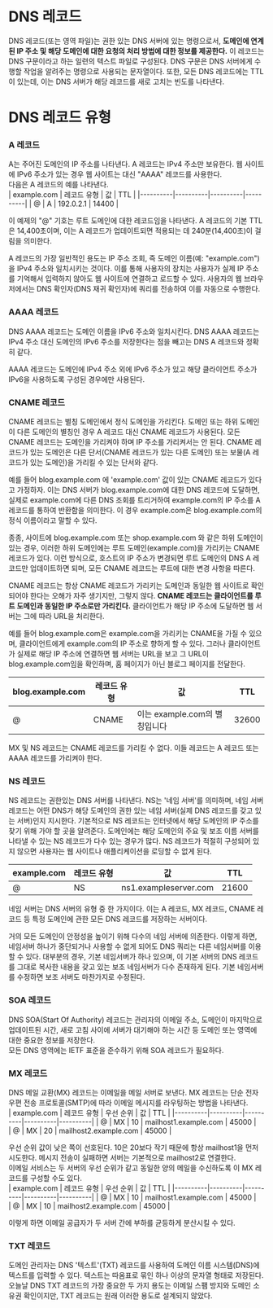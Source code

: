 # DNS 레코드
DNS 레코드(또는 영역 파일)는 권한 있는 DNS 서버에 있는 명령으로서, **도메인에 연계된 IP 주소 및 해당 도메인에 대한 요청의 처리 방법에 대한 정보를 제공한다.** 이 레코드는 DNS 구문이라고 하는 일련의 텍스트 파일로 구성된다. DNS 구문은 DNS 서버에게 수행할 작업을 알려주는 명령으로 사용되는 문자열이다. 또한, 모든 DNS 레코드에는 TTL이 있는데, 이는 DNS 서버가 해당 레코드를 새로 고치는 빈도를 나타낸다.  
  
# DNS 레코드 유형
### A 레코드
A는 주어진 도메인의 IP 주소를 나타낸다. A 레코드는 IPv4 주소만 보유한다. 웹 사이트에 IPv6 주소가 있는 경우 웹 사이트는 대신 "AAAA" 레코드를 사용한다.  
다음은 A 레코드의 예를 나타낸다.  
| example.com | 레코드 유형 | 값 | TTL |
|----------|----------|----------|----------|
|  @  |   A  |   192.0.2.1  |  14400  |  
  
  
이 예제의 "@" 기호는 루트 도메인에 대한 레코드임을 나타낸다. A 레코드의 기본 TTL은 14,400초이며, 이는 A 레코드가 업데이트되면 적용되는 데 240분(14,400초)이 걸림을 의미한다.  
  
A 레코드의 가장 일반적인 용도는 IP 주소 조회, 즉 도메인 이름(예: "example.com")을 IPv4 주소와 일치시키는 것이다. 이를 통해 사용자의 장치는 사용자가 실제 IP 주소를 기억해서 입력하지 않아도 웹 사이트에 연결하고 로드할 수 있다. 사용자의 웹 브라우저에서는 DNS 확인자(DNS 재귀 확인자)에 쿼리를 전송하여 이를 자동으로 수행한다.  
  
### AAAA 레코드
DNS AAAA 레코드는 도메인 이름을 IPv6 주소와 일치시킨다. DNS AAAA 레코드는 IPv4 주소 대신 도메인의 IPv6 주소를 저장한다는 점을 빼고는 DNS A 레코드와 정확히 같다.  
  
AAAA 레코드는 도메인에 IPv4 주소 외에 IPv6 주소가 있고 해당 클라이언트 주소가 IPv6을 사용하도록 구성된 경우에만 사용된다.  
  
### CNAME 레코드
CNAME 레코드는 별칭 도메인에서 정식 도메인을 가리킨다. 도메인 또는 하위 도메인이 다른 도메인의 별칭인 경우 A 레코드 대신 CNAME 레코드가 사용된다. 모든 CNAME 레코드는 도메인을 가리켜야 하며 IP 주소를 가리켜서는 안 된다. CNAME 레코드가 있는 도메인은 다른 단서(CNAME 레코드가 있는 다른 도메인) 또는 보물(A 레코드가 있는 도메인)을 가리킬 수 있는 단서와 같다.  
  
예를 들어 blog.example.com 에 'example.com' 값이 있는 CNAME 레코드가 있다고 가정하자. 이는 DNS 서버가 blog.example.com에 대한 DNS 레코드에 도달하면, 실제로 example.com에 다른 DNS 조회를 트리거하여 example.com의 IP 주소를 A 레코드를 통하여 반환함을 의미한다. 이 경우 example.com은 blog.example.com의 정식 이름이라고 말할 수 있다.  
  
종종, 사이트에 blog.example.com 또는 shop.example.com 와 같은 하위 도메인이 있는 경우, 이러한 하위 도메인에는 루트 도메인(example.com)을 가리키는 CNAME 레코드가 있다. 이런 방식으로, 호스트의 IP 주소가 변경되면 루트 도메인의 DNS A 레코드만 업데이트하면 되며, 모든 CNAME 레코드는 루트에 대한 변경 사항을 따른다.  
  
CNAME 레코드는 항상 CNAME 레코드가 가리키는 도메인과 동일한 웹 사이트로 확인되어야 한다는 오해가 자주 생기지만, 그렇지 않다. **CNAME 레코드는 클라이언트를 루트 도메인과 동일한 IP 주소로만 가리킨다.** 클라이언트가 해당 IP 주소에 도달하면 웹 서버는 그에 따라 URL을 처리한다.  
  
예를 들어 blog.example.com은 example.com을 가리키는 CNAME을 가질 수 있으며, 클라이언트에게 example.com의 IP 주소로 향하게 할 수 있다. 그러나 클라이언트가 실제로 해당 IP 주소에 연결하면 웹 서버는 URL을 보고 그 URL이 blog.example.com임을 확인하며, 홈 페이지가 아닌 블로그 페이지를 전달한다.  
  
| blog.example.com | 레코드 유형 | 값 | TTL |
|----------|----------|----------|----------|
|  @  |   CNAME  |   이는 example.com의 별칭입니다  |  32600  |  
  
MX 및 NS 레코드는 CNAME 레코드를 가리킬 수 없다. 이들 레코드는 A 레코드 또는 AAAA 레코드를 가리켜야 한다.  
  
### NS 레코드
NS 레코드는 권한있는 DNS 서버를 나타낸다. NS는 '네임 서버'를 의미하며, 네임 서버 레코드는 어떤 DNS가 해당 도메인의 권한 있는 네임 서버(실제 DNS 레코드를 갖고 있는 서버)인지 지시한다. 기본적으로 NS 레코드는 인터넷에서 해당 도메인의 IP 주소를 찾기 위해 가야 할 곳을 알려준다. 도메인에는 해당 도메인의 주요 및 보조 이름 서버를 나타낼 수 있는 NS 레코드가 다수 있는 경우가 많다. NS 레코드가 적절히 구성되어 있지 않으면 사용자는 웹 사이트나 애플리케이션을 로딩할 수 없게 된다.  
  
| example.com | 레코드 유형 | 값 | TTL |
|----------|----------|----------|----------|
|  @  |   NS  |   ns1.exampleserver.com  |  21600  |  
  
네임 서버는 DNS 서버의 유형 중 한 가지이다. 이는 A 레코드, MX 레코드, CNAME 레코드 등 특정 도메인에 관한 모든 DNS 레코드를 저장하는 서버이다.  
  
거의 모든 도메인이 안정성을 높이기 위해 다수의 네임 서버에 의존한다. 이렇게 하면, 네임서버 하나가 중단되거나 사용할 수 없게 되어도 DNS 쿼리는 다른 네임서버를 이용할 수 있다. 대부분의 경우, 기본 네임서버가 하나 있으며, 이 기본 서버의 DNS 레코드를 그대로 복사한 내용을 갖고 있는 보조 네임서버가 다수 존재하게 된다. 기본 네임서버를 수정하면 보조 서버도 마찬가지로 수정된다.  
  
### SOA 레코드
DNS SOA(Start Of Authority) 레코드는 관리자의 이메일 주소, 도메인이 마지막으로 업데이트된 시간, 새로 고침 사이에 서버가 대기해야 하는 시간 등 도메인 또는 영역에 대한 중요한 정보를 저장한다.  
모든 DNS 영역에는 IETF 표준을 준수하기 위해 SOA 레코드가 필요하다.
  
### MX 레코드
DNS 메일 교환(MX) 레코드는 이메일을 메일 서버로 보낸다. MX 레코드는 단순 전자우편 전송 프로토콜(SMTP)에 따라 이메일 메시지를 라우팅하는 방법을 나타낸다.  
| example.com | 레코드 유형 | 우선 순위 | 값 | TTL |
|----------|----------|----------|----------|----------|
|  @  |   MX  |  10  |  mailhost1.example.com  | 45000 |  
|  @  |   MX  |  20  |  mailhost2.example.com  | 45000 |  
  
우선 순위 값이 낮은 쪽이 선호된다. 10은 20보다 작기 때문에 항상 mailhost1을 먼저 시도한다. 메시지 전송이 실패하면 서버는 기본적으로 mailhost2로 연결한다.  
이메일 서비스는 두 서버의 우선 순위가 같고 동일한 양의 메일을 수신하도록 이 MX 레코드를 구성할 수도 있다.  
| example.com | 레코드 유형 | 우선 순위 | 값 | TTL |
|----------|----------|----------|----------|----------|
|  @  |   MX  |  10  |  mailhost1.example.com  | 45000 |  
|  @  |   MX  |  10  |  mailhost2.example.com  | 45000 |  
  
이렇게 하면 이메일 공급자가 두 서버 간에 부하를 균등하게 분산시킬 수 있다.  
### TXT 레코드
도메인 관리자는 DNS '텍스트'(TXT) 레코드를 사용하여 도메인 이름 시스템(DNS)에 텍스트를 입력할 수 있다. 텍스트는 따옴표로 묶인 하나 이상의 문자열 형태로 저장된다.  
오늘날 DNS TXT 레코드의 가장 중요한 두 가지 용도는 이메일 스팸 방지와 도메인 소유권 확인이지만, TXT 레코드는 원래 이러한 용도로 설계되지 않았다.  